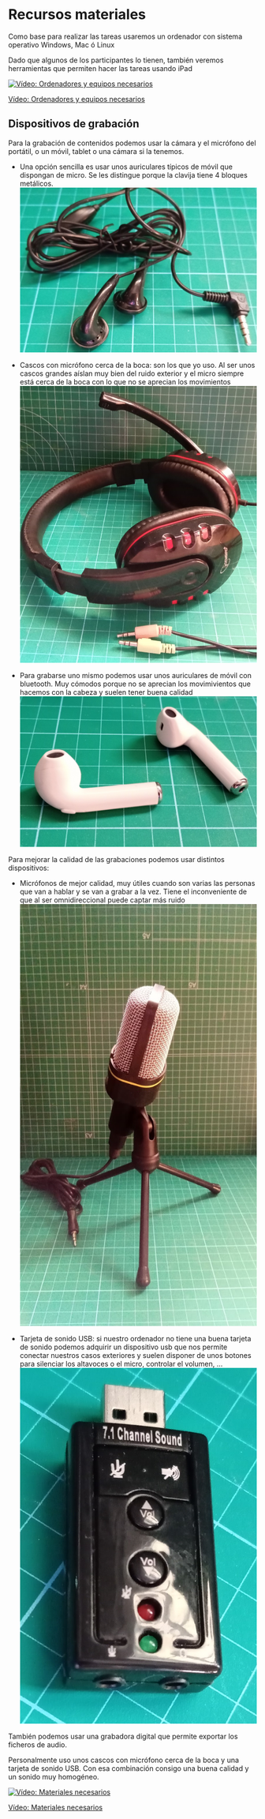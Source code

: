 # Recursos materiales

Como base para realizar las tareas usaremos un ordenador con sistema operativo Windows, Mac ó Linux

Dado que algunos de los participantes lo tienen, también veremos herramientas que permiten hacer las tareas usando iPad

[![Vídeo: Ordenadores y equipos necesarios](https://img.youtube.com/vi/UmDYIeSVI9U/0.jpg)](https://youtu.be/UmDYIeSVI9U)

[Vídeo: Ordenadores y equipos necesarios](https://youtu.be/UmDYIeSVI9U)


## Dispositivos de grabación

Para la grabación de contenidos podemos usar la cámara y el micrófono del portátil,  o un móvil, tablet o una cámara si la tenemos.



* Una opción sencilla es usar unos auriculares típicos de móvil que dispongan de micro. Se les distingue porque la clavija tiene 4 bloques metálicos.
![](./images/auriculareMovil.jpg)

* Cascos con micrófono cerca de la boca: son los que yo uso. Al ser unos cascos grandes aíslan muy bien del ruido exterior y el micro siempre está cerca de la boca con lo que no se aprecian los movimientos
![](./images/cascosMicro.jpg)

* Para grabarse uno mismo podemos usar unos auriculares de móvil con bluetooth. Muy cómodos porque no se aprecian los movimivientos que hacemos con la cabeza y suelen tener buena calidad
![AuricularesBluetooth.jpg](./images/AuricularesBluetooth.jpg)

Para mejorar la calidad de las grabaciones podemos usar distintos dispositivos:

* Micrófonos de mejor calidad, muy útiles cuando son varias las personas que van a hablar y se van a grabar a la vez. Tiene el inconveniente de que al ser omnidireccional puede captar más ruido
![microphone](./images/MicroVarios.jpg)

* Tarjeta de sonido USB: si nuestro ordenador no tiene una buena tarjeta de sonido podemos adquirir un dispositivo usb que nos permite conectar nuestros casos exteriores y suelen disponer de unos botones para silenciar los altavoces o el micro, controlar el volumen, ...
![](./images/SonidoUSB.jpg)

También podemos usar una grabadora digital que permite exportar los ficheros de audio.


Personalmente uso unos cascos con micrófono cerca de la boca y una tarjeta de sonido USB. Con esa combinación consigo una buena calidad y un sonido muy homogéneo.


[![Vídeo: Materiales necesarios](https://img.youtube.com/vi/KWRwTqAlThI/0.jpg)](https://youtu.be/KWRwTqAlThI)

[Vídeo: Materiales necesarios](https://youtu.be/KWRwTqAlThI)
